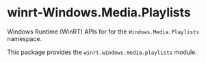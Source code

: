 <!-- warning: Please don't edit this file. It was automatically generated. -->

# winrt-Windows.Media.Playlists

Windows Runtime (WinRT) APIs for for the `Windows.Media.Playlists` namespace.

This package provides the `winrt.windows.media.playlists` module.
